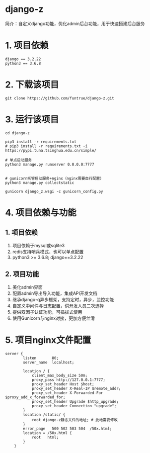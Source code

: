 # django-z
简介：自定义django功能，优化admin后台功能，用于快速搭建后台服务

# 1. 项目依赖
```text
django == 3.2.22
python3 == 3.6.8
```

# 2. 下载该项目
```shell
git clone https://github.com/funtrue/django-z.git
```

# 3. 运行该项目
```shell
cd django-z

pip3 install -r requirements.txt
# pip3 install -r requirements.txt -i https://pypi.tuna.tsinghua.edu.cn/simple/

# 单点启动服务
python3 manage.py runserver 0.0.0.0:7777


# gunicorn托管启动服务+nginx（nginx需要自行配置）
python3 manage.py collectstatic

gunicorn django_z.wsgi -c gunicorn_config.py
```

# 4. 项目依赖与功能
## 1. 项目依赖
1. 项目依赖于mysql或sqlite3
2. redis支持哨兵模式，也可以单点配置
3. python3 >= 3.6.8; django==3.2.22
## 2. 项目功能
1. 美化admin界面
2. 配置admin导出导入功能，集成API开发文档
3. 继承django-q异步框架，支持定时，异步，监控功能
4. 自定义中间件与日志配置，供开发人员二次选择
5. 提供双因子认证功能，可插拔式使用
6. 使用Gunicorn与nginx对接，更加方便丝滑

# 5. 项目nginx文件配置
```nginx
server {
        listen       80;
        server_name  localhost;
        
        location / {
            client_max_body_size 50m;
            proxy_pass http://127.0.0.1:7777;
            proxy_set_header Host $host;
            proxy_set_header X-Real-IP $remote_addr;
            proxy_set_header X-Forwarded-For $proxy_add_x_forwarded_for;
            proxy_set_header Upgrade $http_upgrade;
            proxy_set_header Connection "upgrade";
        }
        location /static/ {
            root django-z静态文件的地址; # 此地需要修改
        }
        error_page   500 502 503 504  /50x.html;
        location = /50x.html {
            root   html;
        }
    }

```